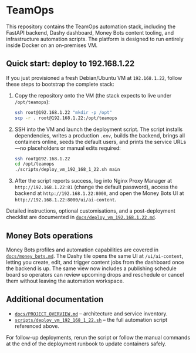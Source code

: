 # TeamOps

This repository contains the TeamOps automation stack, including the FastAPI
backend, Dashy dashboard, Money Bots content tooling, and infrastructure
automation scripts. The platform is designed to run entirely inside Docker on
an on-premises VM.

## Quick start: deploy to 192.168.1.22

If you just provisioned a fresh Debian/Ubuntu VM at `192.168.1.22`, follow
these steps to bootstrap the complete stack:

1. Copy the repository onto the VM (the stack expects to live under
   `/opt/teamops`):

   ```bash
   ssh root@192.168.1.22 "mkdir -p /opt"
   scp -r . root@192.168.1.22:/opt/teamops
   ```

2. SSH into the VM and launch the deployment script. The script installs
   dependencies, writes a production `.env`, builds the backend, brings all
   containers online, seeds the default users, and prints the service URLs—no
   placeholders or manual edits required:

   ```bash
   ssh root@192.168.1.22
   cd /opt/teamops
   ./scripts/deploy_vm_192_168_1_22.sh main
   ```

3. After the script reports success, log into Nginx Proxy Manager at
   `http://192.168.1.22:81` (change the default password), access the backend
   at `http://192.168.1.22:8000`, and open the Money Bots UI at
   `http://192.168.1.22:8000/ui/ai-content`.

Detailed instructions, optional customisations, and a post-deployment checklist
are documented in [`docs/deploy_vm_192.168.1.22.md`](docs/deploy_vm_192.168.1.22.md).

## Money Bots operations

Money Bots profiles and automation capabilities are covered in
[`docs/money_bots.md`](docs/money_bots.md). The Dashy tile opens the same UI at
`/ui/ai-content`, letting you create, edit, and trigger content jobs from the
dashboard once the backend is up. The same view now includes a publishing
schedule board so operators can review upcoming drops and reschedule or cancel
them without leaving the automation workspace.

## Additional documentation

* [`docs/PROJECT_OVERVIEW.md`](docs/PROJECT_OVERVIEW.md) – architecture and
  service inventory.
* [`scripts/deploy_vm_192_168_1_22.sh`](scripts/deploy_vm_192_168_1_22.sh) –
  the full automation script referenced above.

For follow-up deployments, rerun the script or follow the manual commands at
the end of the deployment runbook to update containers safely.
